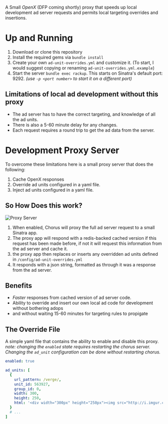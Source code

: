 A Small _OpenX_ (DFP coming shortly) proxy that speeds up local development ad server requests and permits local targeting overrides and insertions.



# Up and Running

1. Download or clone this repository
2. Install the required gems via `bundle install`
3. Create your own `ad-unit-overrides.yml` and customize it. (To start, I would suggest copying or renaming `ad-unit-overrides.yml.example`)
4. Start the server `bundle exec rackup`. This starts on Sinatra's default port: 9292. _(use `-p <port number>` to start it on a different port)_


## Limitations of local ad development without this proxy

* The ad server has to have the correct targeting, and knowledge of all the ad units.
* There is also a 5-60 minute delay for any changes.
* Each request requires a round trip to get the ad data from the server.


# Development Proxy Server

To overcome these limitations here is a small proxy server that does the following:

1. Cache OpenX responses
2. Override ad units configured in a yaml file.
3. Inject ad units configured in a yaml file.

## So How Does this work?

![Proxy Server](http://i.imgur.com/ZdoKD2q.png)

1. When enabled, Chorus will proxy the full ad server request to a small Sinatra app.
2. The proxy app will respond with a redis-backed cached version if this request has been made before, if not it will request this information from the ad server and cache it.
3. the proxy app then replaces or inserts any overridden ad units defined in `/config/ad-unit-overrides.yml`
4. It responds with a json string, formatted as through it was a response from the ad server.

## Benefits

* _Faster_ responses from cached version of ad server code.
* Ability to override and insert our own local ad code for development without bothering adops
* and without waiting 15-60 minutes for targeting rules to propigate

## The Override File

A simple yaml file that contains the ability to enable and disable this proxy. _note: changing the `enabled` state requires restarting the chorus server. Changing the `ad_unit` configuration can be done without restarting chorus._

```yaml
enabled: true

ad_units: [
  {
    url_pattern: /verge/,
    unit_id: 563927,
    group_id: 0,
    width: 300,
    height: 250,
    html: '<div width="300px" height="250px"><img src="http://i.imgur.com/OsM2GBy.png"/></div>'
  }
  # ...
]
```
